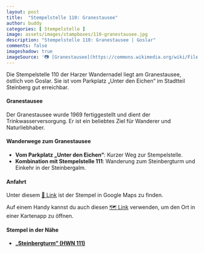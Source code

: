 ```yaml
---
layout: post
title:  "Stempelstelle 110: Granestausee"
author: buddy
categories: [ Stempelstelle ]
image: assets/images/stampboxes/110-granestausee.jpg
description: "Stempelstelle 110: Granestausee | Goslar"
comments: false
imageshadow: true
imageSource: '📷 [Granestausee](https://commons.wikimedia.org/wiki/File:Granestausee.jpg) von <a href="//commons.wikimedia.org/wiki/User:B.Thomas95" title="User:B.Thomas95">Thomas Binder</a> unter Lizenz [CC BY-SA 4.0](https://creativecommons.org/licenses/by-sa/4.0)'
---
```


Die Stempelstelle 110 der Harzer Wandernadel liegt am Granestausee, östlich von Goslar. Sie ist vom Parkplatz „Unter den Eichen“ im Stadtteil Steinberg gut erreichbar. 

#### Granestausee

Der Granestausee wurde 1969 fertiggestellt und dient der Trinkwasserversorgung. Er ist ein beliebtes Ziel für Wanderer und Naturliebhaber. 

#### Wanderwege zum Granestausee

- **Vom Parkplatz „Unter den Eichen“**: Kurzer Weg zur Stempelstelle. 
- **Kombination mit Stempelstelle 111**: Wanderung zum Steinbergturm und Einkehr in der Steinbergalm. 

#### Anfahrt

Unter diesem [📍 Link](https://www.google.com/maps/dir/?api=1&origin=&destination=51.90058%2C%2010.38222) ist der Stempel in Google Maps zu finden.

<div class="android-only">
  Auf einem Handy kannst du auch diesen 
  <a href="geo:51.90058,10.38222">🗺️ Link</a> 
  verwenden, um den Ort in einer Kartenapp zu öffnen.
  <p></p>
</div>

#### Stempel in der Nähe

- [**„Steinbergturm“ (HWN 111)**](/stempelstelle-111-steinbergturm)
